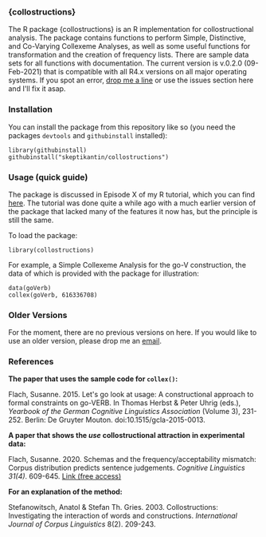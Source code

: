 ### {collostructions}

The R package {collostructions} is an R implementation for collostructional analysis. The package contains functions to perform Simple, Distinctive, and Co-Varying Collexeme Analyses, as well as some useful functions for transformation and the creation of frequency lists. There are sample data sets for all functions with documentation. The current version is v.0.2.0 (09-Feb-2021) that is compatible with all R4.x versions on all major operating systems. If you spot an error, [drop me a line](mailto:susanne.flach@uzh.ch) or use the issues section here and I'll fix it asap.

### Installation

You can install the package from this repository like so (you need the packages `devtools` and `githubinstall` installed):

```
library(githubinstall)
githubinstall("skeptikantin/collostructions")
```

### Usage (quick guide)

The package is discussed in Episode X of my R tutorial, which you can find [here](https://www.youtube.com/playlist?list=PLIZN-827NSIONkLPWpjaFr0mlKacSLTRy). The tutorial was done quite a while ago with a much earlier version of the package that lacked many of the features it now has, but the principle is still the same.

To load the package:
```
library(collostructions)
```

For example, a Simple Collexeme Analysis for the go-V construction, the data of which is provided with the package for illustration:

```
data(goVerb)
collex(goVerb, 616336708)
```


### Older Versions

For the moment, there are no previous versions on here. If you would like to use an older version, please drop me an [email](mailto:susanne.flach@uzh.ch).

### References

**The paper that uses the sample code for `collex()`:**

Flach, Susanne. 2015. Let's go look at usage: A constructional approach to formal constraints on go-VERB. In Thomas Herbst & Peter Uhrig (eds.), *Yearbook of the German Cognitive Linguistics Association* (Volume 3), 231-252. Berlin: De Gruyter Mouton. doi:10.1515/gcla-2015-0013.

**A paper that shows the *use* collostructional attraction in experimental data:**

Flach, Susanne. 2020. Schemas and the frequency/acceptability mismatch: Corpus distribution predicts sentence judgements. *Cognitive Linguistics 31(4)*. 609-645. [Link (free access)](https://www.degruyter.com/view/journals/cogl/31/4/article-p609.xml)



**For an explanation of the method:**

Stefanowitsch, Anatol & Stefan Th. Gries. 2003. Collostructions: Investigating the interaction of words and constructions. *International Journal of Corpus Linguistics* 8(2). 209-243.


